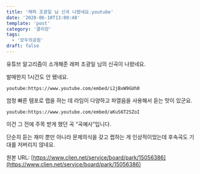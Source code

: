 ```yaml
---
title: '래퍼 조광일 님 신곡 나왔네요.youtube'
date: '2020-06-10T13:00:48'
template: 'post'
category: '클리앙'
tags: 
  - '모두의공원'
draft: false
---
```


유튜브 알고리즘이 소개해준 래퍼 조광일 님의 신곡이 나왔네요.

발매한지 1시간도 안 됐네요.

`youtube:https://www.youtube.com/embed/i2jBxW9GUh0`

엄청 빠른 템포로 랩을 하는 데 라임이 다양하고 파열음을 사용해서 듣는 맛이 있군요.

`youtube:https://www.youtube.com/embed/aKuS6T2SZoI`

이건 그 전에 주목 받게 했던 곡 “곡예사”입니다.

단순히 듣는 재미 뿐만 아니라 문제의식을 갖고 랩하는 게 인상적이었는데 후속곡도 기대를 저버리지 않네요.

원본 URL: [https://www.clien.net/service/board/park/15056386](https://www.clien.net/service/board/park/15056386)